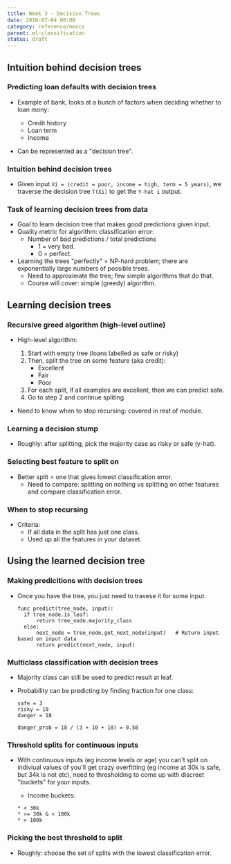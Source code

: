 ```yaml
---
title: Week 3 - Decision Trees
date: 2016-07-04 00:00
category: reference/moocs
parent: ml-classification
status: draft
---
```


## Intuition behind decision trees

### Predicting loan defaults with decision trees

* Example of bank, looks at a bunch of factors when deciding whether to loan mony:

  * Credit history
  * Loan term
  * Income

* Can be represented as a "decision tree".

### Intuition behind decision trees

* Given input ``Xi = (credit = poor, income = high, term = 5 years)``, we traverse the decision tree ``T(Xi)`` to get the ``Y-hat i`` output.

### Task of learning decision trees from data

* Goal to learn decision tree that makes good predictions given input.
* Quality metric for algorithm: classification error:
  * Number of bad predictions / total predictions
    * 1 = very bad.
    * 0 = perfect.
* Learning the trees "perfectly" = NP-hard problem; there are exponentially large numbers of possible trees.
  * Need to approximate the tree; few simple algorithms that do that.
  * Course will cover: simple (greedy) algorithm.

## Learning decision trees

### Recursive greed algorithm (high-level outline)

* High-level algorithm:

  1. Start with empty tree (loans labelled as safe or risky)
  2. Then, split the tree on some feature (aka credit):
      * Excellent
      * Fair
      * Poor
    3. For each split, if all examples are excellent, then we can predict safe.
    4. Go to step 2 and continue spliting.

* Need to know when to stop recursing: covered in rest of module.

### Learning a decision stump

* Roughly: after splitting, pick the majority case as risky or safe (y-hat).

### Selecting best feature to split on

* Better split = one that gives lowest classification error.
  * Need to compare: splitting on nothing vs splitting on other features and compare classification error.

### When to stop recursing

* Criteria:
  * If all data in the split has just one class.
  * Used up all the features in your dataset.

## Using the learned decision tree

### Making predicitions with decision trees

* Once you have the tree, you just need to travese it for some input:

  ```
  func predict(tree_node, input):
    if tree_node.is_leaf:
        return tree_node.majority_class
    else:
        next_node = tree_node.get_next_node(input)   # Return input based on input data
        return predict(next_node, input)
  ```

### Multiclass classification with decision trees

* Majority class can still be used to predict result at leaf.
* Probability can be predicting by finding fraction for one class:

  ```
  safe = 3
  risky = 10
  danger = 18
  
  danger_prob = 18 / (3 + 10 + 18) = 0.58
  ```

### Threshold splits for continuous inputs

* With continuous inputs (eg income levels or age) you can't split on indiviual values of you'll get crazy overfitting (eg income at 30k is safe, but 34k is not etc), need to thresholding to come up with discreet "buckets" for your inputs.

  * Income buckets:

  ```
  * < 30k
  * >= 30k & < 100k
  * > 100k
  ```

### Picking the best threshold to split

* Roughly: choose the set of splits with the lowest classification error.
